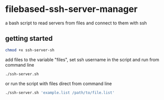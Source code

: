 # filebased-ssh-server-manager
a bash script to read servers from files and connect to them with ssh

## getting started

```bash 
chmod +x ssh-server-sh
```

add files to the variable "files", set ssh username in the script and run from command line
```bash
./ssh-server.sh
```

or run the script with files direct from command line
```bash
./ssh-server.sh 'example.list /path/to/file.list'
```
